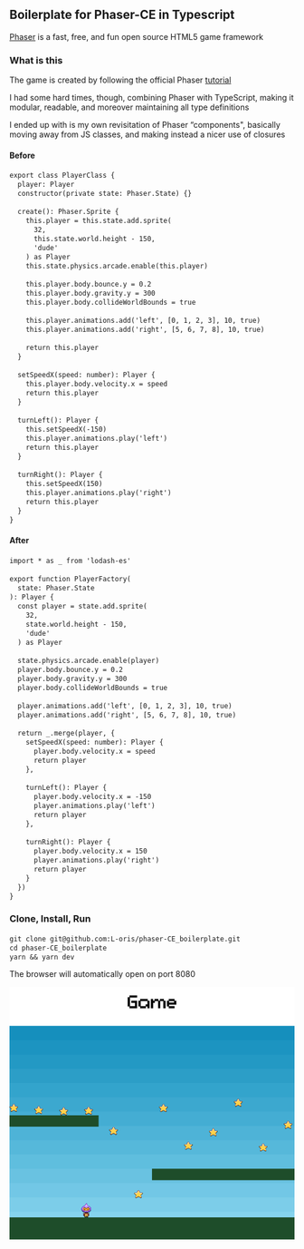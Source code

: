 ## Boilerplate for Phaser-CE in Typescript

[Phaser](https://github.com/photonstorm/phaser) is a fast, free, and fun open source HTML5 game framework

### What is this
The game is created by following the official Phaser [tutorial](https://phaser.io/tutorials/making-your-first-phaser-2-game)

I had some hard times, though,  combining Phaser with TypeScript, making it modular, readable,  and moreover maintaining all type definitions

I ended up with is my own revisitation of Phaser “components", basically moving away from JS classes, and making instead a nicer use of closures

#### Before
```
export class PlayerClass {
  player: Player
  constructor(private state: Phaser.State) {}

  create(): Phaser.Sprite {
    this.player = this.state.add.sprite(
      32,
      this.state.world.height - 150,
      'dude'
    ) as Player
    this.state.physics.arcade.enable(this.player)

    this.player.body.bounce.y = 0.2
    this.player.body.gravity.y = 300
    this.player.body.collideWorldBounds = true

    this.player.animations.add('left', [0, 1, 2, 3], 10, true)
    this.player.animations.add('right', [5, 6, 7, 8], 10, true)

    return this.player
  }

  setSpeedX(speed: number): Player {
    this.player.body.velocity.x = speed
    return this.player
  }

  turnLeft(): Player {
    this.setSpeedX(-150)
    this.player.animations.play('left')
    return this.player
  }

  turnRight(): Player {
    this.setSpeedX(150)
    this.player.animations.play('right')
    return this.player
  }
}

```

#### After
```
import * as _ from 'lodash-es'

export function PlayerFactory(
  state: Phaser.State
): Player {
  const player = state.add.sprite(
    32,
    state.world.height - 150,
    'dude'
  ) as Player

  state.physics.arcade.enable(player)
  player.body.bounce.y = 0.2
  player.body.gravity.y = 300
  player.body.collideWorldBounds = true

  player.animations.add('left', [0, 1, 2, 3], 10, true)
  player.animations.add('right', [5, 6, 7, 8], 10, true)

  return _.merge(player, {
    setSpeedX(speed: number): Player {
      player.body.velocity.x = speed
      return player
    },

    turnLeft(): Player {
      player.body.velocity.x = -150
      player.animations.play('left')
      return player
    },

    turnRight(): Player {
      player.body.velocity.x = 150
      player.animations.play('right')
      return player
    }
  })
}
```

### Clone, Install, Run
```
git clone git@github.com:L-oris/phaser-CE_boilerplate.git
cd phaser-CE_boilerplate
yarn && yarn dev
```
The browser will automatically open on port 8080

![](./Screen_Shot.png)
